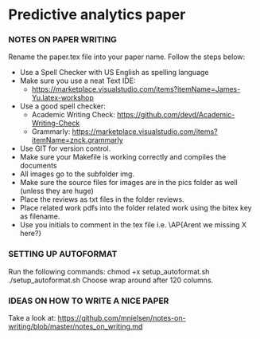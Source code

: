 # Predictive analytics paper

### NOTES ON PAPER WRITING
Rename the paper.tex file into your paper name. Follow the steps below:
- Use a Spell Checker with US English as spelling language
- Make sure you use a neat Text IDE:
    - https://marketplace.visualstudio.com/items?itemName=James-Yu.latex-workshop
- Use a good spell checker:
    - Academic Writing Check: https://github.com/devd/Academic-Writing-Check
    - Grammarly: https://marketplace.visualstudio.com/items?itemName=znck.grammarly
- Use GIT for version control.
- Make sure your Makefile is working correctly and compiles the documents
- All images go to the subfolder img.
- Make sure the source files for images are in the pics folder as well (unless they are huge)
- Place the reviews as txt files in the folder reviews.
- Place related work pdfs into the folder related work using the bitex key as filename.
- Use you initials to comment in the tex file i.e. \AP{Arent we missing X here?}

### SETTING UP AUTOFORMAT
Run the following commands:
chmod +x setup_autoformat.sh
./setup_autoformat.sh
Choose wrap around after 120 columns.

### IDEAS ON HOW TO WRITE A NICE PAPER
Take a look at:
https://github.com/mnielsen/notes-on-writing/blob/master/notes_on_writing.md
